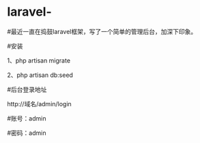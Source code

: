 # laravel-

#最近一直在捣鼓laravel框架，写了一个简单的管理后台，加深下印象。

#安装

1、php artisan migrate

2、php artisan db:seed

#后台登录地址

  http://域名/admin/login
  
#账号：admin

#密码：admin

